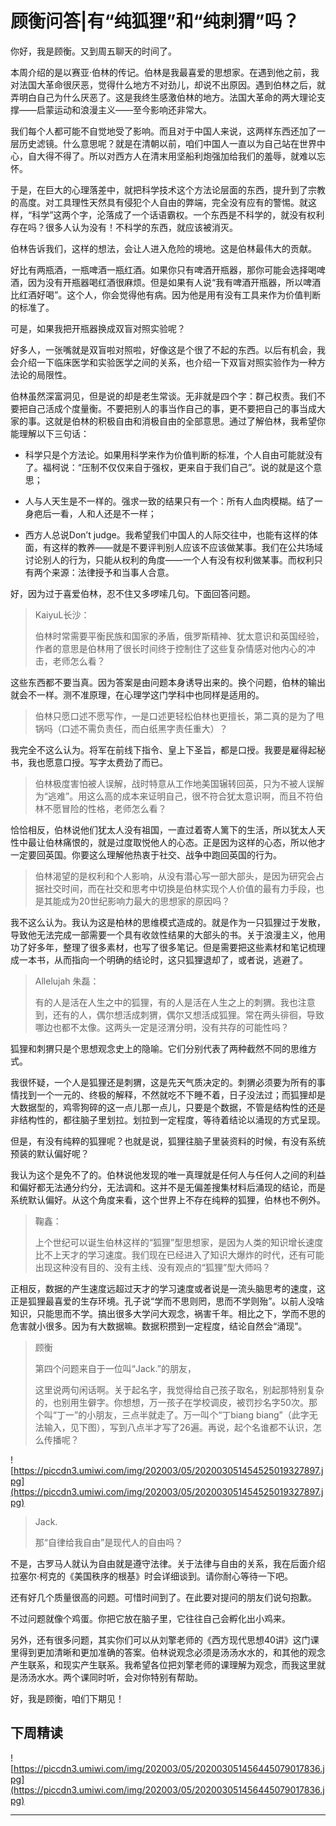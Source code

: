 # 顾衡问答|有“纯狐狸”和“纯刺猬”吗？

你好，我是顾衡。又到周五聊天的时间了。

本周介绍的是以赛亚·伯林的传记。伯林是我最喜爱的思想家。在遇到他之前，我对法国大革命很厌恶，觉得什么地方不对劲儿，却说不出原因。遇到伯林之后，就弄明白自己为什么厌恶了。这是我终生感激伯林的地方。法国大革命的两大理论支撑——启蒙运动和浪漫主义——至今影响还非常大。

我们每个人都可能不自觉地受了影响。而且对于中国人来说，这两样东西还加了一层历史滤镜。什么意思呢？就是在清朝以前，咱们中国人一直以为自己站在世界中心，自大得不得了。所以对西方人在清末用坚船利炮强加给我们的羞辱，就难以忘怀。

于是，在巨大的心理落差中，就把科学技术这个方法论层面的东西，提升到了宗教的高度。对工具理性天然具有侵犯个人自由的弊端，完全没有应有的警惕。就这样，“科学”这两个字，沦落成了一个话语霸权。一个东西是不科学的，就没有权利存在吗？很多人认为没有！不科学的东西，就应该被消灭。

伯林告诉我们，这样的想法，会让人进入危险的境地。这是伯林最伟大的贡献。

好比有两瓶酒，一瓶啤酒一瓶红酒。如果你只有啤酒开瓶器，那你可能会选择喝啤酒，因为没有开瓶器喝红酒很麻烦。但是如果有人说“我有啤酒开瓶器，所以啤酒比红酒好喝”。这个人，你会觉得他有病。因为他是用有没有工具来作为价值判断的标准了。

可是，如果我把开瓶器换成双盲对照实验呢？

好多人，一张嘴就是双盲啦对照啦，好像这是个很了不起的东西。以后有机会，我会介绍一下临床医学和实验医学之间的关系，也介绍一下双盲对照实验作为一种方法论的局限性。

伯林虽然深富洞见，但是说的却是老生常谈。无非就是四个字：群己权责。我们不要把自己活成个度量衡。不要把别人的事当作自己的事，更不要把自己的事当成大家的事。这就是伯林的积极自由和消极自由的全部意思。通过了解伯林，我希望你能理解以下三句话：

* 科学只是个方法论。如果用科学来作为价值判断的标准，个人自由可能就没有了。福柯说：“压制不仅仅来自于强权，更来自于我们自己”。说的就是这个意思；

* 人与人天生是不一样的。强求一致的结果只有一个：所有人血肉模糊。结了一身疤后一看，人和人还是不一样；

* 西方人总说Don’t judge。我希望我们中国人的人际交往中，也能有这样的体面，有这样的教养——就是不要评判别人应该不应该做某事。我们在公共场域讨论别人的行为，只能从权利的角度——一个人有没有权利做某事。而权利只有两个来源：法律授予和当事人合意。

好，因为过于喜爱伯林，忍不住又多啰嗦几句。下面回答问题。

> KaiyuL长沙：
> 
> 伯林时常需要平衡民族和国家的矛盾，俄罗斯精神、犹太意识和英国经验，作者的意思是伯林用了很长时间终于控制住了这些复杂情感对他内心的冲击，老师怎么看？

这些东西都不要当真。因为答案是由问题本身诱导出来的。换个问题，伯林的输出就会不一样。测不准原理，在心理学这门学科中也同样是适用的。

> 伯林只愿口述不愿写作，一是口述更轻松伯林也更擅长，第二真的是为了甩锅吗（口述不需负责任，而白纸黑字责任重大）？

我完全不这么认为。将军在前线下指令、皇上下圣旨，都是口授。我要是雇得起秘书，我也愿意口授。写字太费劲了而已。

> 伯林极度害怕被人误解，战时特意从工作地美国辗转回英，只为不被人误解为“逃难”。用这么高的成本来证明自己，很不符合犹太意识啊，而且不符伯林不愿冒险的性格，老师怎么看？

恰恰相反，伯林说他们犹太人没有祖国，一直过着寄人篱下的生活，所以犹太人天性中最让伯林痛恨的，就是过度取悦他人的心态。正是因为这样的心态，所以他才一定要回英国。你要这么理解他热衷于社交、战争中跑回英国的行为。

> 伯林渴望的是权利和个人影响，从没有潜心写一部大部头，是因为研究会占据社交时间，而在社交和思考中切换是伯林实现个人价值的最有力手段，也是其能成为20世纪影响力最大的思想家的原因吗？

我不这么认为。我认为这是柏林的思维模式造成的。就是作为一只狐狸过于发散，导致他无法完成一部需要一个具有收敛性结果的大部头的书。关于浪漫主义，他用功了好多年，整理了很多素材，也写了很多笔记。但是需要把这些素材和笔记梳理成一本书，从而指向一个明确的结论时，这只狐狸退却了，或者说，逃避了。

> Allelujah 朱磊：
> 
> 有的人是活在人生之中的狐狸，有的人是活在人生之上的刺猬。我也注意到，还有的人，偶尔想活成刺猬，偶尔又想活成狐狸。常在两头徘徊，导致哪边也都不太像。这两头一定是泾渭分明，没有共存的可能性吗？

狐狸和刺猬只是个思想观念史上的隐喻。它们分别代表了两种截然不同的思维方式。

我很怀疑，一个人是狐狸还是刺猬，这是先天气质决定的。刺猬必须要为所有的事情找到一个一元的、终极的解释，不然就吃不下睡不着，日子没法过；而狐狸却是大数据型的，鸡零狗碎的这一点儿那一点儿，只要是个数据，不管是结构性的还是非结构性的，都往脑子里划拉。划拉到一定程度，等待着结论以涌现的方式呈现。

但是，有没有纯粹的狐狸呢？也就是说，狐狸往脑子里装资料的时候，有没有系统预装的默认偏好呢？

我认为这个是免不了的。伯林说他发现的唯一真理就是任何人与任何人之间的利益和偏好都无法通分约分，无法调和。这并不是无偏差搜集材料后涌现的结论，而是系统默认偏好。从这个角度来看，这个世界上不存在纯粹的狐狸，伯林也不例外。

> 鞠鑫：
> 
> 上个世纪可以诞生伯林这样的“狐狸”型思想家，是因为人类的知识增长速度比不上天才的学习速度。我们现在已经进入了知识大爆炸的时代，还有可能出现这种没有目的、没有主线、没有观点的“狐狸”型大师吗？

正相反，数据的产生速度远超过天才的学习速度或者说是一流头脑思考的速度，这正是狐狸最喜爱的生存环境。孔子说“学而不思则罔，思而不学则殆”。以前人没啥知识，只能思而不学。搞出很多大学问大观念，祸害千年。相比之下，学而不思的危害就小很多。因为有大数据嘛。数据积攒到一定程度，结论自然会“涌现”。

> 顾衡
> 
> 第四个问题来自于一位叫“Jack.”的朋友，
> 
> 这里说两句闲话啊。关于起名字，我觉得给自己孩子取名，别起那特别复杂的，也别用生僻字。你想想，万一孩子在学校调皮，被罚抄名字50次。那个叫“丁一”的小朋友，三点半就走了。万一叫个“丁biang biang”（此字无法输入，见下图），写到八点半才写了26遍。再说，起个名谁都不认识，怎么传播呢？

![https://piccdn3.umiwi.com/img/202003/05/202003051454525019327897.jpg](https://piccdn3.umiwi.com/img/202003/05/202003051454525019327897.jpg)

> Jack.
> 
> 那“自律给我自由”是现代人的自由吗？

不是，古罗马人就认为自由就是遵守法律。关于法律与自由的关系，我在后面介绍拉塞尔·柯克的《美国秩序的根基》时会详细谈到。请你耐心等待一下吧。

还有好几个质量很高的问题。可惜时间到了。在此要对提问的朋友们说句抱歉。

不过问题就像个鸡蛋。你把它放在脑子里，它往往自己会孵化出小鸡来。

另外，还有很多问题，其实你们可以从刘擎老师的《西方现代思想40讲》这门课里得到更加清晰和更加准确的答案。伯林说观念必须是汤汤水水的，和其他的观念产生联系，和现实产生联系。我希望各位把刘擎老师的课理解为观念，而我这里就是汤汤水水。两个课同时听，会对你特别有帮助。

好，我是顾衡，咱们下期见！

## 下周精读

![https://piccdn3.umiwi.com/img/202003/05/202003051456445079017836.jpg](https://piccdn3.umiwi.com/img/202003/05/202003051456445079017836.jpg)

---

